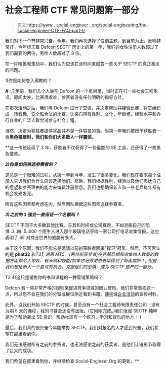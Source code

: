# 社会工程师 CTF 常见问题第一部分

> 原文:[https://www . social-engineer . org/social-engineering/the-social-engineer-CTF-FAQ-part-I/](https://www.social-engineer.org/social-engineering/the-social-engineer-ctf-faq-part-i/)

我们对下一个节非常兴奋。今年，我们再次选择了性别主题，到目前为止，反响非常好。今年标志着 Defcon SECTF 历史上的第一年，我们的女性注册人数超过了我们需要的两倍，男性人数超过了 8 倍。

在一片喧嚣和激动中，我们认为应该花点时间来回答一些关于 SECTF 的真正相关的问题。

1)你是如何卷入邪教的？

***A*** :几年前，我们几个人坐在 Defcon 的一个房间里，当时正在打一些社会工程电话。房间太吵，比赛很艰难，参赛者没有任何明确的指导方针。

在那次活动之后，我们与 Defcon 进行了交谈，并决定帮助并接管比赛，将它组织成一场有趣、安全和合法的比赛，让来自所有性别、文化、年龄组、经验水平和各行各业的广泛人群尝试参与社会工程。

当然，决定为获胜者提供奖品并不是一件容易的事。当第一年我们被授予获胜者一枚**黑色徽章时，我们和你们大多数人一样震惊。**

 **这一传统延续了 3 年，获胜者不仅获得了一些最酷的 SE 工具，还获得了一枚黑色徽章。

***2)你是如何挑选参赛者的？***

这总是一个艰难的过程。从第一年到今年，发生了很多变化。我们现在要求每个注册人告诉我们为什么应该选择他们。然后，我们根据性别、经验以及他们表达自己的愿望和参赛理由的能力来编辑注册信息。我们也想确保新人和一些老兵每年都有机会发光发亮。

所有这些因素都考虑在内，然后团队根据这些因素选择参赛者。

***3)之前的 3 强会一直保证一个名额吗？***

SECTF 不同于大多数其他比赛。与其和时间或公司赛跑，不如克服自己的恐惧..3..四..5..600 个陌生人进入那个玻璃电话亭给一家公司打电话收集情报。这也表明了 SE 对商业世界的威胁有多大。

由于这个原因，我们不能总是邀请以前的获胜者回来“捍卫”冠军。然而，不可否认的是 **phat32** 和*T3】谢恩 MT5。(两位前获奖者)在克服恐惧和收集惊人数量的数据方面都令人惊叹、有天赋和技能(如果你记得谢恩去年得到了每面旗帜！).但是我们想给新人一个尝试的机会，克服他们的恐惧，成为 SECTF 遗产的一部分。*

T2 4)这只是销售你的书和课程的一种营销策略吗？

Defcon 有一些非常严格的规则来促进竞争领域的商业冒险。我们非常重视这一点，所以您不会在我们的分室或展位附近看到书籍、[课程](https://www.social-engineer.com/training-courses/ "5-Day SE Courses")或[企业活动](https://www.social-engineer.com/events/ "SE Events")的宣传材料。

此外，当我们开始 SECTF 的时候，甚至没有一个社会工程师有限责任公司！没有为期 5 天的课程，我的书甚至还没有出版。(它刚刚完成。)我们发起 SECTF 纯粹是为了帮助突出 SE 意识，帮助社区有一个练习、学习和娱乐的地方！！

最后，我们真的很兴奋今年能举办 SECTF。我们对报名的人才感到兴奋，我们希望在那里看到你。

我们无法感谢所有之前的参赛者，也无法感谢之前的获奖者，是他们让电影节取得了巨大的成功。

我们希望在那里看到你，并继续检查 Social-Engineer.Org 的更新。**